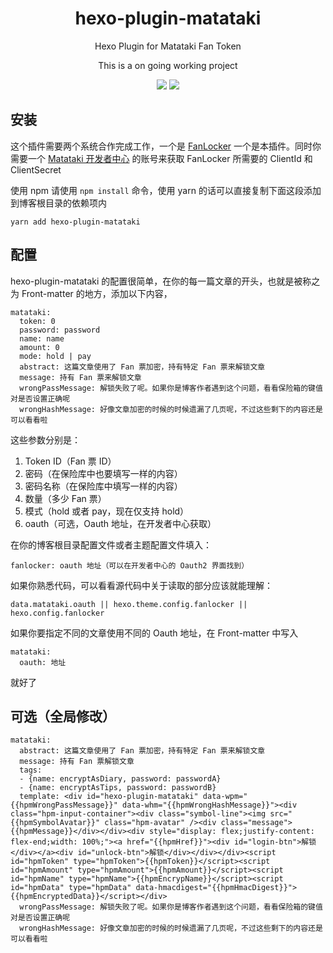 <h1 align="center">hexo-plugin-matataki</h1>
<p align="center">Hexo Plugin for Matataki Fan Token</p>
<p align="center">This is a on going working project</p>
<p align="center">
<img src="https://github.com/nekomeowww/hexo-plugin-matataki/workflows/Node%20Test/badge.svg" />
<img src="https://github.com/nekomeowww/hexo-plugin-matataki/workflows/Node%20Build/badge.svg" />
</p>

## 安装

这个插件需要两个系统合作完成工作，一个是 [FanLocker](https://github.com/nekomeowww/fanlocker) 一个是本插件。同时你需要一个 [Matataki 开发者中心](https://developer.matataki.io) 的账号来获取 FanLocker  所需要的 ClientId 和 ClientSecret

使用 npm 请使用 `npm install` 命令，使用 yarn 的话可以直接复制下面这段添加到博客根目录的依赖项内

```
yarn add hexo-plugin-matataki
```

## 配置

hexo-plugin-matataki 的配置很简单，在你的每一篇文章的开头，也就是被称之为 Front-matter 的地方，添加以下内容，

```
matataki:
  token: 0
  password: password
  name: name
  amount: 0
  mode: hold | pay
  abstract: 这篇文章使用了 Fan 票加密，持有特定 Fan 票来解锁文章
  message: 持有 Fan 票来解锁文章
  wrongPassMessage: 解锁失败了呢。如果你是博客作者遇到这个问题，看看保险箱的键值对是否设置正确呢
  wrongHashMessage: 好像文章加密的时候的时候遗漏了几页呢，不过这些剩下的内容还是可以看看啦
```

这些参数分别是：

1. Token ID（Fan 票 ID）
2. 密码（在保险库中也要填写一样的内容）
3. 密码名称（在保险库中填写一样的内容）
4. 数量（多少 Fan 票）
5. 模式（hold 或者 pay，现在仅支持 hold）
6. oauth（可选，Oauth 地址，在开发者中心获取）

在你的博客根目录配置文件或者主题配置文件填入：
```
fanlocker: oauth 地址（可以在开发者中心的 Oauth2 界面找到）
```

如果你熟悉代码，可以看看源代码中关于读取的部分应该就能理解：
```
data.matataki.oauth || hexo.theme.config.fanlocker || hexo.config.fanlocker
```

如果你要指定不同的文章使用不同的 Oauth 地址，在 Front-matter 中写入
```
matataki:
  oauth: 地址
```
就好了

## 可选（全局修改）
```
matataki:
  abstract: 这篇文章使用了 Fan 票加密，持有特定 Fan 票来解锁文章
  message: 持有 Fan 票解锁文章
  tags:
  - {name: encryptAsDiary, password: passwordA}
  - {name: encryptAsTips, password: passwordB}
  template: <div id="hexo-plugin-matataki" data-wpm="{{hpmWrongPassMessage}}" data-whm="{{hpmWrongHashMessage}}"><div class="hpm-input-container"><div class="symbol-line"><img src="{{hpmSymbolAvatar}}" class="hpm-avatar" /><div class="message">{{hpmMessage}}</div></div><div style="display: flex;justify-content: flex-end;width: 100%;"><a href="{{hpmHref}}"><div id="login-btn">解锁</div></a><div id="unlock-btn">解锁</div></div></div><script id="hpmToken" type="hpmToken">{{hpmToken}}</script><script id="hpmAmount" type="hpmAmount">{{hpmAmount}}</script><script id="hpmName" type="hpmName">{{hpmEncrypName}}</script><script id="hpmData" type="hpmData" data-hmacdigest="{{hpmHmacDigest}}">{{hpmEncryptedData}}</script></div>
  wrongPassMessage: 解锁失败了呢。如果你是博客作者遇到这个问题，看看保险箱的键值对是否设置正确呢
  wrongHashMessage: 好像文章加密的时候的时候遗漏了几页呢，不过这些剩下的内容还是可以看看啦
```